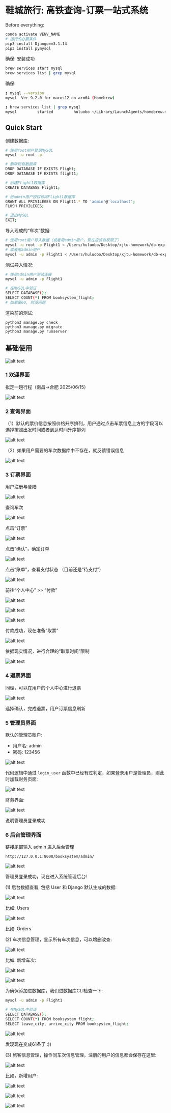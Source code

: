 # 鞋城旅行: 高铁查询-订票一站式系统

Before everything:

```sh
conda activate VENV_NAME
# 运行的必要条件
pip3 install Django==3.1.14
pip3 install pymysql
```

确保: 安装成功

```sh
brew services start mysql  
brew services list | grep mysql
```

确保:

```sh
❯ mysql --version                  
mysql  Ver 9.2.0 for macos12 on arm64 (Homebrew)

❯ brew services list | grep mysql
mysql         started         huluobo ~/Library/LaunchAgents/homebrew.mxcl.mysql.plist
```

## Quick Start

创建数据库:

```sh
# 使用root用户登录MySQL
mysql -u root -p

# 删除现有数据库
DROP DATABASE IF EXISTS Flight;
DROP DATABASE IF EXISTS flight1;

# 创建Flight1数据库
CREATE DATABASE Flight1;

# 给admin用户授权访问Flight1数据库
GRANT ALL PRIVILEGES ON Flight1.* TO 'admin'@'localhost';
FLUSH PRIVILEGES;

# 退出MySQL
EXIT;
```

导入现成的“车次”数据:

```sh
# 使用root用户导入数据（或者用admin用户，现在应该有权限了）
mysql -u root -p Flight1 < /Users/huluobo/Desktop/xjtu-homework/db-exp-4/Flight1.sql
# 或者用admin用户
mysql -u admin -p Flight1 < /Users/huluobo/Desktop/xjtu-homework/db-exp-4/Flight1.sql
```

测试导入情况:

```sh
# 使用admin用户测试连接
mysql -u admin -p Flight1

# 在MySQL中验证
SELECT DATABASE();
SELECT COUNT(*) FROM booksystem_flight;
# 如果是60, 则没问题
```

渲染前的测试:

```
python3 manage.py check
python3 manage.py migrate
python3 manage.py runserver
```

## 基础使用

![alt text](./image/image-0.png)

### 1 欢迎界面

拟定一趟行程（南昌→合肥 2025/06/15）

![alt text](./image/image-1.png)

### 2 查询界面

（1）默认的票价信息按照价格升序排列，用户通过点击车票信息上方的字段可以选择按照出发时间或者到达时间升序排列

![alt text](./image/image-2.png)

（2）如果用户需要的车次数据库中不存在，就反馈错误信息

![alt text](./image/image-3.png)

### 3 订票界面

用户注册与登陆

![alt text](./image/image-14.png)

查询车次

![alt text](./image/image-4.png)

点击“订票”

![alt text](./image/image-5.png)

点击“确认”，确定订单

![alt text](./image/image-6.png)

点击“账单”，查看支付状态 （目前还是“待支付”）

![alt text](./image/image-7.png)

前往“个人中心” >> “付款”

![alt text](./image/image-8.png)

![alt text](./image/image-9.png)

![alt text](./image/image-10.png)

付款成功，现在准备“取票”

![alt text](./image/image-11.png)

依据现实情况，进行合理的“取票时间”限制

![alt text](./image/image-12.png)

### 4 退票界面

同理，可以在用户的个人中心进行退票

![alt text](./image/image-13.png)

选择确认，完成退票，用户订票信息刷新

### 5 管理员界面

默认的管理员账户:

- 用户名: admin
- 密码: 123456

![alt text](./image/image-15.png)

代码逻辑中通过 `login_user` 函数中已经有过判定，如果登录用户是管理员，则此时加载财务页面:

![alt text](./image/image-16.png)

财务界面:

![alt text](./image/image-17.png)

说明管理员登录成功

### 6 后台管理界面

链接尾部输入 admin 进入后台管理

```
http://127.0.0.1:8000/booksystem/admin/
```

![alt text](./image/image-18.png)

管理员登录成功，现在进入系统管理后台!

(1) 后台数据查看, 包括 User 和 Django 默认生成的数据:

![alt text](./image/image-19.png)

比如: Users

![alt text](./image/image-20.png)

比如: Orders

(2) 车次信息管理，显示所有车次信息，可以增删改查:

![alt text](./image/image-21.png)

比如: 新增车次:

![alt text](./image/image-26.png)

![alt text](./image/image-27.png)

为确保添加进数据库，我们进数据库CLI检查一下:

```sh
mysql -u admin -p Flight1

# 在MySQL中验证
SELECT DATABASE();
SELECT COUNT(*) FROM booksystem_flight;
SELECT leave_city, arrive_city FROM booksystem_flight;
```

![alt text](./image/image-28.png)

发现现在变成61条了 :))

(3) 旅客信息管理，操作同车次信息管理，注册的用户的信息都会保存在这里:

![alt text](./image/image-22.png)

比如，新增用户:

![alt text](./image/image-23.png)

![alt text](./image/image-24.png)

![alt text](./image/image-25.png)

